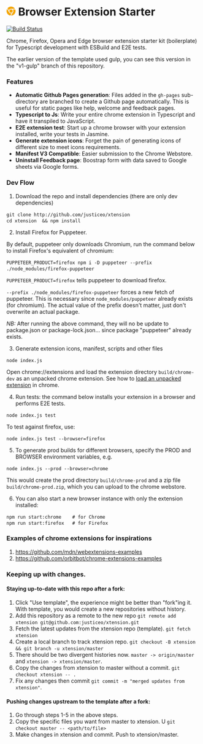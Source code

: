 # ![logo](build/chrome-prod/assets/icon-24x24.png) Browser Extension Starter

[![Build Status](https://travis-ci.org/justiceo/chrome-extension-starter.svg?branch=master)](https://travis-ci.org/justiceo/chrome-extension-starter)

Chrome, Firefox, Opera and Edge browser extension starter kit (boilerplate) for Typescript development with ESBuild and E2E tests.

The earlier version of the template used gulp, you can see this version in the "v1-gulp" branch of this repository.

### Features
* **Automatic Github Pages generation**: Files added in the `gh-pages` sub-directory are branched to create a Github page automatically. This is useful for static pages like help, welcome and feedback pages.
* **Typescript to Js**: Write your entire chrome extension in Typescript and have it transpiled to JavaScript.
* **E2E extension test**: Start up a chrome browser with your extension installed, write your tests in Jasmine.
* **Generate extension icons**: Forget the pain of generating icons of different size to meet icons requirements.
* **Manifest V3 Compatible**: Easier submission to the Chrome Webstore.
* **Uninstall Feedback page**: Boostrap form with data saved to Google sheets via Google forms.

### Dev Flow

1. Download the repo and install dependencies (there are only dev dependencies)
```
git clone http://github.com/justiceo/xtension 
cd xtension  && npm install  
```

2. Install Firefox for Puppeteer.

By default, puppeteer only downloads Chromium, run the command below to install Firefox's equivalent of chromium:

```
PUPPETEER_PRODUCT=firefox npm i -D puppeteer --prefix ./node_modules/firefox-puppeteer
```

`PUPPETEER_PRODUCT=firefox` tells puppeteer to download firefox.

`--prefix ./node_modules/firefox-puppeteer` forces a new fetch of puppeteer. This is necessary since `node_modules/puppeteer` already exists (for chromium). The actual value of the prefix doesn't matter, just don't overwrite an actual package. 

*NB:* After running the above command, they will no be update to package.json or package-lock.json... since package "puppeteer" already exists.

3. Generate extension icons, manifest, scripts and other files
```
node index.js
```

Open chrome://extensions and load the extension directory `build/chrome-dev` as an unpacked chrome extension.
See how to [load an unpacked extension](https://developer.chrome.com/extensions/getstarted#manifest) in chrome.

4. Run tests: the command below installs your extension in a browser and performs E2E tests.
```
node index.js test
```

To test against firefox, use:
```
node index.js test --browser=firefox
```

5. To generate prod builds for different browsers, specify the PROD and BROWSER environment variables, e.g.
```
node index.js --prod --browser=chrome
```

This would create the prod directory `build/chrome-prod` and a zip file `build/chrome-prod.zip`, which you can upload to the chrome webstore.

6. You can also start a new browser instance with only the extension installed:

```
npm run start:chrome    # for Chrome
npm run start:firefox   # for Firefox
```

### Examples of chrome extensions for inspirations
1. https://github.com/mdn/webextensions-examples
2. https://github.com/orbitbot/chrome-extensions-examples


### Keeping up with changes.
#### Staying up-to-date with this repo after a fork:
1. Click "Use template", the experience might be better than "fork"ing it. With template, you would create a new repositories without history.
2. Add this repository as a remote to the new repo
`git remote add xtension git@github.com:justiceo/xtension.git`
3. Fetch the latest updates from the xtension repo (template).
`git fetch xtension`
4. Create a local branch to track xtension repo.
`git checkout -B xtension && git branch -u xtension/master`
5. There should be two divergent histories now. `master -> origin/master` and `xtension -> xtension/master`.
6. Copy the changes from xtension to master without a commit.
`git checkout xtension -- .` 
7. Fix any changes then commit
`git commit -m "merged updates from xtension"`.


#### Pushing changes upstream to the template after a fork:
1. Go through steps 1-5 in the above steps.
2. Copy the specific files you want from master to xtension. U
`git checkout master -- <path/to/file>`
3. Make changes in xtension and commit. Push to xtension/master.
